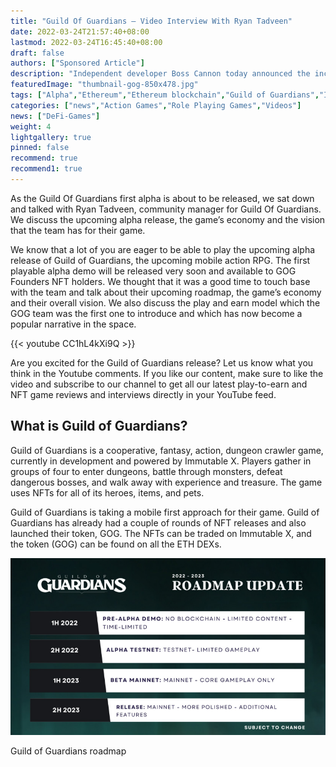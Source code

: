```yaml
---
title: "Guild Of Guardians – Video Interview With Ryan Tadveen"
date: 2022-03-24T21:57:40+08:00
lastmod: 2022-03-24T16:45:40+08:00
draft: false
authors: ["Sponsored Article"]
description: "Independent developer Boss Cannon today announced the incoming partnership with Polygon Studios to address the environmental impact of NFTs for their brand new arena card battle game, Wrejects. This partnership will also allow users to mint and trade NFTs for minimal gas fees."
featuredImage: "thumbnail-gog-850x478.jpg"
tags: ["Alpha","Ethereum","Ethereum blockchain","Guild of Guardians","Immutable","Immutable X","interview","mobile games","ryan tadveen","video"]
categories: ["news","Action Games","Role Playing Games","Videos"]
news: ["DeFi-Games"]
weight: 4
lightgallery: true
pinned: false
recommend: true
recommend1: true
---
```


As the Guild Of Guardians first alpha is about to be released, we sat down and talked with Ryan Tadveen, community manager for Guild Of Guardians. We discuss the upcoming alpha release, the game’s economy and the vision that the team has for their game.

<!--more-->

We know that a lot of you are eager to be able to play the upcoming alpha release of Guild of Guardians, the upcoming mobile action RPG. The first playable alpha demo will be released very soon and available to GOG Founders NFT holders. We thought that it was a good time to touch base with the team and talk about their upcoming roadmap, the game’s economy and their overall vision. We also discuss the play and earn model which the GOG team was the first one to introduce and which has now become a popular narrative in the space.

{{< youtube CC1hL4kXi9Q >}}

Are you excited for the Guild of Guardians release? Let us know what you think in the Youtube comments. If you like our content, make sure to like the video and subscribe to our channel to get all our latest play-to-earn and NFT game reviews and interviews directly in your YouTube feed.

## What is Guild of Guardians?

Guild of Guardians is a cooperative, fantasy, action, dungeon crawler game, currently in development and powered by Immutable X. Players gather in groups of four to enter dungeons, battle through monsters, defeat dangerous bosses, and walk away with experience and treasure. The game uses NFTs for all of its heroes, items, and pets.

Guild of Guardians is taking a mobile first approach for their game. Guild of Guardians has already had a couple of rounds of NFT releases and also launched their token, GOG. The NFTs can be traded on Immutable X, and the token (GOG) can be found on all the ETH DEXs.

![Guild of Guardians roadmap](GuildOfGuardiansg_roadmap_english.jpg)

Guild of Guardians roadmap